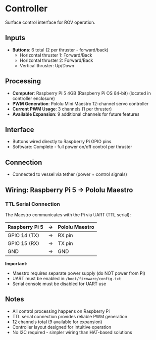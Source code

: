 # Controller

Surface control interface for ROV operation.

## Inputs
- **Buttons**: 6 total (2 per thruster - forward/back)
  - Horizontal thruster 1: Forward/Back
  - Horizontal thruster 2: Forward/Back
  - Vertical thruster: Up/Down

## Processing
- **Computer**: Raspberry Pi 5 4GB (Raspberry Pi OS 64-bit) (located in controller enclosure)
- **PWM Generation**: Pololu Mini Maestro 12-channel servo controller
- **Current PWM Usage**: 3 channels (1 per thruster)
- **Available Expansion**: 9 additional channels for future features

## Interface
- Buttons wired directly to Raspberry Pi GPIO pins
- Software: Complete - full power on/off control per thruster

## Connection
- Connected to vessel via tether (power + control signals)

## Wiring: Raspberry Pi 5 → Pololu Maestro

### TTL Serial Connection
The Maestro communicates with the Pi via UART (TTL serial):

| Raspberry Pi 5 | → | Pololu Maestro |
|----------------|---|----------------|
| GPIO 14 (TX)   | → | RX pin         |
| GPIO 15 (RX)   | → | TX pin         |
| GND            | → | GND            |

**Important:**
- Maestro requires separate power supply (do NOT power from Pi)
- UART must be enabled in `/boot/firmware/config.txt`
- Serial console must be disabled for UART use

## Notes
- All control processing happens on Raspberry Pi
- TTL serial connection provides reliable PWM generation
- 12 channels total (9 available for expansion)
- Controller layout designed for intuitive operation
- No I2C required - simpler wiring than HAT-based solutions